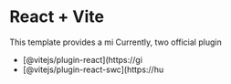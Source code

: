 # React + Vite

This template provides a mi
Currently, two official plugin

- [@vitejs/plugin-react](https://gi
- [@vitejs/plugin-react-swc](https://hu
